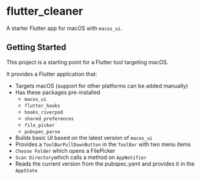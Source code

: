 # flutter_cleaner

A starter Flutter app for macOS with `macos_ui`.

## Getting Started

This project is a starting point for a Flutter tool targeting macOS.

It provides a Flutter application that:
* Targets macOS (support for other platforms can be added manually)
* Has these packages pre-installed
  * `macos_ui` 
  * `flutter_hooks`
  * `hooks_riverpod`
  * `shared_preferences`
  * `file_picker`
  * `pubspec_parse`
* Builds basic UI based on the latest version of `macos_ui` 
* Provides a `ToolBarPullDownButton` in the `ToolBar` with two menu items
 * `Choose Folder` which opens a FilePicker
 * `Scan Directory`which calls a method on `AppNotifier`
* Reads the current version from the pubspec.yaml and provides it in the `AppState`

